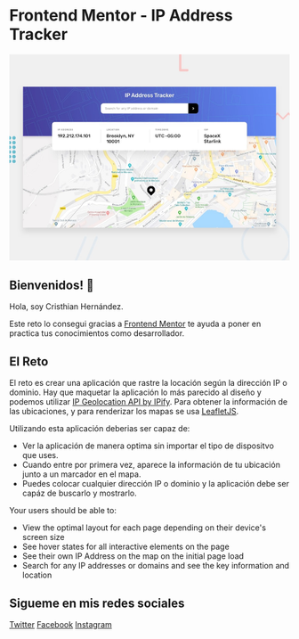 # Frontend Mentor - IP Address Tracker

![Design preview for the IP Address Tracker coding challenge](./src/design/desktop-preview.jpg)

## Bienvenidos! 👋

Hola, soy Cristhian Hernández.

Este reto lo consegui gracias a [Frontend Mentor](https://www.frontendmentor.io) te ayuda a poner en practica tus conocimientos como desarrollador.

## El Reto

El reto es crear una aplicación que rastre la locación según la dirección IP o dominio. Hay que maquetar la aplicación lo más parecido al diseño y podemos utilizar [IP Geolocation API by IPify](https://geo.ipify.org/). Para obtener la información de las ubicaciones, y para renderizar los mapas se usa [LeafletJS](https://leafletjs.com/).

Utilizando esta aplicación deberias ser capaz de:

- Ver la aplicación de manera optima sin importar el tipo de dispositvo que uses.
- Cuando entre por primera vez, aparece la información de tu ubicación junto a un marcador en el mapa.
- Puedes colocar cualquier dirección IP o dominio y la aplicación debe ser capáz de buscarlo y mostrarlo.

Your users should be able to:

- View the optimal layout for each page depending on their device's screen size
- See hover states for all interactive elements on the page
- See their own IP Address on the map on the initial page load
- Search for any IP addresses or domains and see the key information and location

## Sigueme en mis redes sociales

[Twitter](https://twitter.com/cristhian_jhl)
[Facebook](https://facebook.com/cristhianjhlweb)
[Instagram](https://twitter.com/cristhianjhl)
